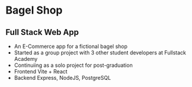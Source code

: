 # Bagel Shop
## Full Stack Web App
* An E-Commerce app for a fictional bagel shop
* Started as a group project with 3 other student developers at Fullstack Academy
* Continuiing as a solo project for post-graduation
* Frontend Vite + React
* Backend Express, NodeJS, PostgreSQL

